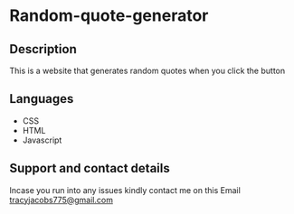 # Random-quote-generator
## Description
This is a website that generates random quotes when you click the button

##  Languages 
* CSS
* HTML 
* Javascript

## Support and contact details
Incase you run into any issues kindly contact me on this Email tracyjacobs775@gmail.com
